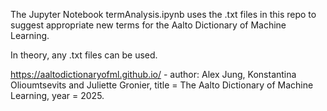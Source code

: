 The Jupyter Notebook termAnalysis.ipynb uses the .txt files in this repo to suggest appropriate new terms for the Aalto Dictionary of Machine Learning.  

In theory, any .txt files can be used.  

https://aaltodictionaryofml.github.io/ - author: Alex Jung, Konstantina Olioumtsevits and Juliette Gronier, title = The Aalto Dictionary of Machine Learning, year = 2025.
